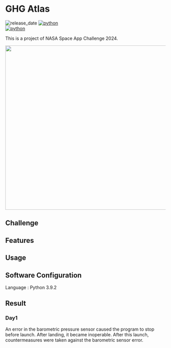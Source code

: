 # GHG Atlas
![release_date](https://img.shields.io/badge/release_date-Oct_2024-yellow)
[![python](https://img.shields.io/badge/python-v3.9.2-blue)](https://www.python.org/downloads/release/python-392/)  
[![python](https://img.shields.io/badge/-Python-F9DC3E.svg?logo=python&style=flat)](https://www.python.org/)  

This is a project of NASA Space App Challenge 2024. 

<img width="515" alt="" src="">

## Challenge

## Features

## Usage

## Software Configuration
Language : Python 3.9.2    
 


## Result
### Day1
An error in the barometric pressure sensor caused the program to stop before launch. After landing, it became inoperable. After this launch, countermeasures were taken against the barometric sensor error.  


